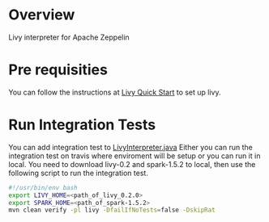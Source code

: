 # Overview
Livy interpreter for Apache Zeppelin

# Pre requisities
You can follow the instructions at [Livy Quick Start](http://livy.io/quickstart.html) to set up livy.

# Run Integration Tests
You can add integration test to [LivyInterpreter.java](https://github.com/apache/zeppelin/blob/master/livy/src/test/java/org/apache/zeppelin/livy/LivyInterpreterIT.java)
Either you can run the integration test on travis where enviroment will be setup or you can run it in local. You need to download livy-0.2 and spark-1.5.2 to local, then use the following
script to run the integration test.

```bash
#!/usr/bin/env bash
export LIVY_HOME=<path_of_livy_0.2.0>
export SPARK_HOME=<path_of_spark-1.5.2>
mvn clean verify -pl livy -DfailIfNoTests=false -DskipRat
```